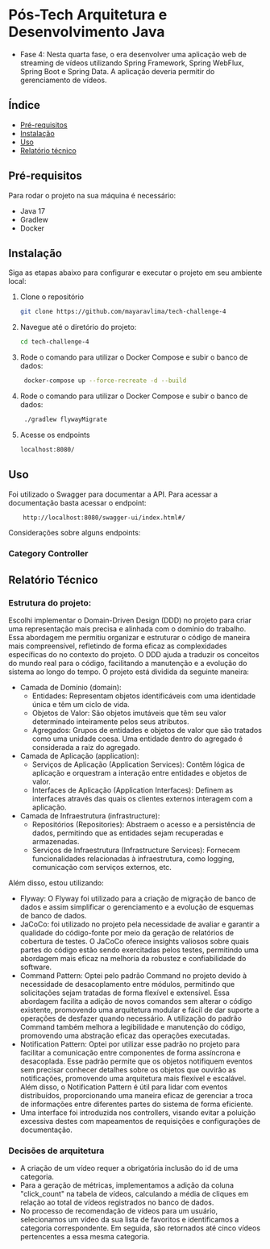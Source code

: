 # Pós-Tech Arquitetura e Desenvolvimento Java
- Fase 4: Nesta quarta fase, o era desenvolver uma aplicação web de streaming de vídeos utilizando Spring Framework, Spring WebFlux, Spring Boot e Spring Data. A aplicação deveria permitir do gerenciamento de vídeos.

## Índice

- [Pré-requisitos](#pré-requisitos)
- [Instalação](#instalação)
- [Uso](#uso)
- [Relatório técnico](#relatório-técnico)

## Pré-requisitos
Para rodar o projeto na sua máquina é necessário:
- Java 17
- Gradlew
- Docker

## Instalação
Siga as etapas abaixo para configurar e executar o projeto em seu ambiente local:
1. Clone o repositório
   ```sh
   git clone https://github.com/mayaravlima/tech-challenge-4
   ```  
2. Navegue até o diretório do projeto:
   ```sh
   cd tech-challenge-4
   ```
3. Rode o comando para utilizar o Docker Compose e subir o banco de dados:
   ```sh
    docker-compose up --force-recreate -d --build
    ```
4. Rode o comando para utilizar o Docker Compose e subir o banco de dados:
   ```sh
    ./gradlew flywayMigrate
    ```
5. Acesse os endpoints
   ```sh
   localhost:8080/
   ```
## Uso
Foi utilizado o Swagger para documentar a API. Para acessar a documentação basta acessar o endpoint:

```sh
    http://localhost:8080/swagger-ui/index.html#/
```
Considerações sobre alguns endpoints:

### Category Controller


## Relatório Técnico
### Estrutura do projeto:
Escolhi implementar o Domain-Driven Design (DDD) no projeto para criar uma representação mais precisa e alinhada com o domínio do trabalho. Essa abordagem me permitiu organizar e estruturar o código de maneira mais compreensível, refletindo de forma eficaz as complexidades específicas do no contexto do projeto. O DDD ajuda a traduzir os conceitos do mundo real para o código, facilitando a manutenção e a evolução do sistema ao longo do tempo. O projeto está dividida da seguinte maneira:
- Camada de Domínio (domain):
  - Entidades: Representam objetos identificáveis com uma identidade única e têm um ciclo de vida.
  - Objetos de Valor: São objetos imutáveis que têm seu valor determinado inteiramente pelos seus atributos.
  - Agregados: Grupos de entidades e objetos de valor que são tratados como uma unidade coesa. Uma entidade dentro do agregado é considerada a raiz do agregado.  
- Camada de Aplicação (application):
    - Serviços de Aplicação (Application Services): Contêm lógica de aplicação e orquestram a interação entre entidades e objetos de valor.
    - Interfaces de Aplicação (Application Interfaces): Definem as interfaces através das quais os clientes externos interagem com a aplicação.
- Camada de Infraestrutura (infrastructure):
    - Repositórios (Repositories): Abstraem o acesso e a persistência de dados, permitindo que as entidades sejam recuperadas e armazenadas.
    - Serviços de Infraestrutura (Infrastructure Services): Fornecem funcionalidades relacionadas à infraestrutura, como logging, comunicação com serviços externos, etc.

Além disso, estou utilizando: 
- Flyway: O Flyway foi utilizado para a criação de migração de banco de dados e assim simplificar o gerenciamento e a evolução de esquemas de banco de dados.
- JaCoCo: foi utilizado no projeto pela necessidade de avaliar e garantir a qualidade do código-fonte por meio da geração de relatórios de cobertura de testes. O JaCoCo oferece insights valiosos sobre quais partes do código estão sendo exercitadas pelos testes, permitindo uma abordagem mais eficaz na melhoria da robustez e confiabilidade do software.
- Command Pattern: Optei pelo padrão Command no projeto devido à necessidade de desacoplamento entre módulos, permitindo que solicitações sejam tratadas de forma flexível e extensível. Essa abordagem facilita a adição de novos comandos sem alterar o código existente, promovendo uma arquitetura modular e fácil de dar suporte a operações de desfazer quando necessário. A utilização do padrão Command também melhora a legibilidade e manutenção do código, promovendo uma abstração eficaz das operações executadas.
- Notification Pattern: Optei por utilizar esse padrão no projeto para facilitar a comunicação entre componentes de forma assíncrona e desacoplada. Esse padrão permite que os objetos notifiquem eventos sem precisar conhecer detalhes sobre os objetos que ouvirão as notificações, promovendo uma arquitetura mais flexível e escalável. Além disso, o Notification Pattern é útil para lidar com eventos distribuídos, proporcionando uma maneira eficaz de gerenciar a troca de informações entre diferentes partes do sistema de forma eficiente.
- Uma interface foi introduzida nos controllers, visando evitar a poluição excessiva destes com mapeamentos de requisições e configurações de documentação.

### Decisões de arquitetura
- A criação de um vídeo requer a obrigatória inclusão do id de uma categoria.
- Para a geração de métricas, implementamos a adição da coluna "click_count" na tabela de vídeos, calculando a média de cliques em relação ao total de vídeos registrados no banco de dados.
- No processo de recomendação de vídeos para um usuário, selecionamos um vídeo da sua lista de favoritos e identificamos a categoria correspondente. Em seguida, são retornados até cinco vídeos pertencentes a essa mesma categoria.
